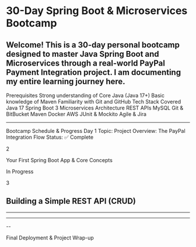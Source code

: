 
# 30-Day Spring Boot & Microservices Bootcamp
Welcome! This is a 30-day personal bootcamp designed to master Java Spring Boot and Microservices through a real-world PayPal Payment Integration project. I am documenting my entire learning journey here.
--------------------------------------------------------------------------------------------------------------------------------------------------------------------
Prerequisites
Strong understanding of Core Java (Java 17+)
Basic knowledge of Maven
Familiarity with Git and GitHub
Tech Stack Covered
Java 17
Spring Boot 3
Microservices Architecture
REST APIs
MySQL
Git & BitBucket
Maven
Docker
AWS
JUnit & Mockito
Agile & Jira

--------------------------------------------------------------------------------------------------------------------------------------------------------------------

Bootcamp Schedule & Progress
Day 1
Topic: Project Overview: The PayPal Integration Flow
Status: ✅ Complete

2

Your First Spring Boot App & Core Concepts

In Progress

3

Building a Simple REST API (CRUD)
-----
----
---
--

Final Deployment & Project Wrap-up
